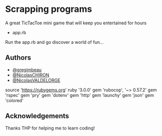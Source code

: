 
# Scrapping programs

A great TicTacToe mini game that will keep you entertained for hours
- app.rb 

Run the app.rb and go discover a world of fun...

## Authors

- [@gregimbeau](https://github.com/gregimbeau/)
- [@NicolasCHIRON](https://github.com/NicolasCHIRON/)
- [@NicolasVALDELORGE](...)

source 'https://rubygems.org'
ruby '3.0.0'
gem 'rubocop', '~> 0.57.2'
gem 'rspec'
gem 'pry'
gem 'dotenv'
gem 'http'
gem 'launchy'
gem 'json'
gem 'colored'

## Acknowledgements

Thanks THP for helping me to learn coding!